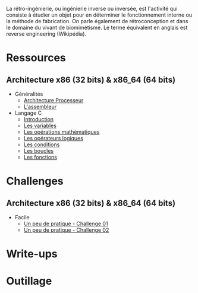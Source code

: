La rétro-ingénierie, ou ingénierie inverse ou inversée, est l'activité qui consiste à étudier un objet pour en déterminer le fonctionnement interne ou la méthode de fabrication. On parle également de rétroconception et dans le domaine du vivant de biomimétisme. Le terme équivalent en anglais est reverse engineering (Wikipédia).

# Ressources

## Architecture x86 (32 bits) & x86_64 (64 bits)
- Généralités
  - [Architecture Processeur](ressources/architecture-x86-x86_64/01.Architecture-Processeur.md)
  - [L'assembleur](ressources/architecture-x86-x86_64/02.L-assembleur.md)
- Langage C
  - [Introduction](ressources/architecture-x86-x86_64/03.Introduction.md)
  - [Les variables](ressources/architecture-x86-x86_64/04.Les-variables.md)
  - [Les opérations mathématiques](ressources/architecture-x86-x86_64/05.Les-operations-mathematiques.md)
  - [Les opérateurs logiques](ressources/architecture-x86-x86_64/06.Les-operateurs-logiques.md)
  - [Les conditions](ressources/architecture-x86-x86_64/07.Les-conditions.md)
  - [Les boucles](ressources/architecture-x86-x86_64/08.Les-boucles.md)
  - [Les fonctions](ressources/architecture-x86-x86_64/09.Les-fonctions.md)

# Challenges

## Architecture x86 (32 bits) & x86_64 (64 bits)
- Facile
  - [Un peu de pratique - Challenge 01](challenges/architecture-x86-x86_64/un_peu_de_pratique-challenge_01/README.md)
  - [Un peu de pratique - Challenge 02](challenges/architecture-x86-x86_64/un_peu_de_pratique-challenge_02/README.md)

# Write-ups

# Outillage
